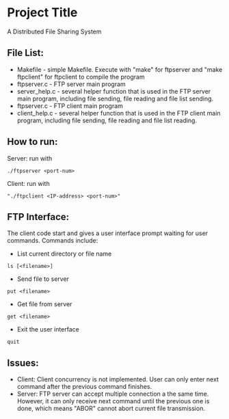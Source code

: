 # Project Title
A Distributed File Sharing System

## File List:

* Makefile - simple Makefile. Execute with "make" for ftpserver and "make ftpclient" for ftpclient to compile the program
* ftpserver.c - FTP server main program
* server_help.c - several helper function that is used in the FTP server main program, including file sending, file reading and file list sending.
* ftpserver.c - FTP client main program                
* client_help.c - several helper function that is used in the FTP client main program,
	                including file sending, file reading and file list reading.

## How to run:
Server: run with 
```
./ftpserver <port-num>
```
Client: run with 
```
"./ftpclient <IP-address> <port-num>"
```
## FTP Interface:
The client code start and gives a user interface prompt waiting for user commands.
Commands include:
* List current directory or file name
```
ls [<filename>]
```
* Send file to server
```
put <filename>
```
* Get file from server
```
get <filename>
```
* Exit the user interface
```
quit
```

## Issues:
* Client:
Client concurrency is not implemented. User can only enter next command after the previous command finishes.
* Server:
FTP server can accept multiple connection a the same time. However, it can only receive next command until the previous one is done, which means "ABOR" cannot abort current file transmission.

